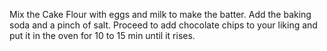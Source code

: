 Mix the Cake Flour with eggs and milk to make the batter. Add the baking soda and a pinch of salt. Proceed to add
chocolate chips to your liking and put it in the oven for 10 to 15 min until it rises.
